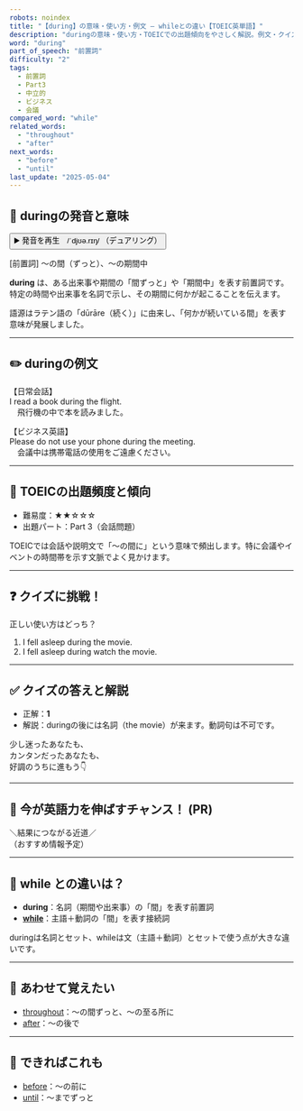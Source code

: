 ```yaml
---
robots: noindex
title: "【during】の意味・使い方・例文 ― whileとの違い【TOEIC英単語】"
description: "duringの意味・使い方・TOEICでの出題傾向をやさしく解説。例文・クイズ付きでwhileとの違いもわかりやすく学べます。"
word: "during"
part_of_speech: "前置詞"
difficulty: "2"
tags:
  - 前置詞
  - Part3
  - 中立的
  - ビジネス
  - 会議
compared_word: "while"
related_words:
  - "throughout"
  - "after"
next_words:
  - "before"
  - "until"
last_update: "2025-05-04"
---
```


## 🔰 duringの発音と意味

<button class="play-audio" onclick="playTTS('during')">
  <span class="play-audio-main">
    ▶️ 発音を再生　/ˈdjʊə.rɪŋ/
  </span>
  <span class="play-audio-sub">
    （デュアリング）
  </span>
</button>

[前置詞] ～の間（ずっと）、～の期間中

**during** は、ある出来事や期間の「間ずっと」や「期間中」を表す前置詞です。  
特定の時間や出来事を名詞で示し、その期間に何かが起こることを伝えます。

語源はラテン語の「dūrāre（続く）」に由来し、「何かが続いている間」を表す意味が発展しました。

---

## ✏️ duringの例文

【日常会話】  
I read a book during the flight.  
　飛行機の中で本を読みました。

【ビジネス英語】  
Please do not use your phone during the meeting.  
　会議中は携帯電話の使用をご遠慮ください。

---

## 🎯 TOEICの出題頻度と傾向

- 難易度：★★☆☆☆
- 出題パート：Part 3（会話問題）

TOEICでは会話や説明文で「～の間に」という意味で頻出します。特に会議やイベントの時間帯を示す文脈でよく見かけます。

---

## ❓ クイズに挑戦！

正しい使い方はどっち？

1. I fell asleep during the movie.  
2. I fell asleep during watch the movie.

---

## ✅ クイズの答えと解説

- 正解：**1**
- 解説：duringの後には名詞（the movie）が来ます。動詞句は不可です。

少し迷ったあなたも、  
カンタンだったあなたも、  
好調のうちに進もう👇️

---

## 🚀 今が英語力を伸ばすチャンス！ (PR)

<div class="info-center">
＼結果につながる近道／<br>  
（おすすめ情報予定）
</div>

---

## 🤔  while との違いは？

- **during**：名詞（期間や出来事）の「間」を表す前置詞
- **[while](/word/while/)**：主語＋動詞の「間」を表す接続詞

duringは名詞とセット、whileは文（主語＋動詞）とセットで使う点が大きな違いです。

---

## 🧩 あわせて覚えたい

- [throughout](/word/throughout/)：～の間ずっと、～の至る所に
- [after](/word/after/)：～の後で

---

## 📖 できればこれも

- [before](/word/before/)：～の前に
- [until](/word/until/)：～までずっと

<!-- cvid: aid30_bid32 -->
